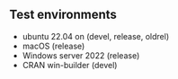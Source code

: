 ## Test environments
* ubuntu 22.04 on (devel, release, oldrel)
* macOS (release)
* Windows server 2022 (release)
* CRAN win-builder (devel)


